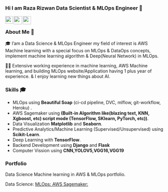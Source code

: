 ### Hi I am Raza Rizwan Data Scientist & MLOps Engineer 👋

<a href="https://www.linkedin.com/in/raza-rizwan98/">
  <img align="left" width="24px" src="https://cdn.jsdelivr.net/npm/simple-icons@v3/icons/linkedin.svg"  />
</a>
<a href="rrizwan1998@gmail.com">
  <img align="left" width="26px" src="https://cdn.jsdelivr.net/npm/simple-icons@v3/icons/gmail.svg" />
</a>
<a href="https://m.facebook.com/raza.rizwan.7798">
  <img align="left" width="26px" src="https://cdn.jsdelivr.net/npm/simple-icons@v3/icons/facebook.svg" />
</a>
<br />

### About Me 🚀
🎓 I’am a Data Science & MLOps Engineer my field of interest is AWS Machine learning with a special focus on MLOps & DataOps concepts, implement machine learning algorithm & Deep(Neural Network) in MLOps. </br>

👨‍💻  Extensive working experience in machine learning, AWS Machine learning, and building MLOps website/Application having 1 plus year of experience. & I enjoy learning new things about AI. </br>

### Skills 🎓
- MLOps using <strong>Beautiful Soap</strong> (ci-cd pipeline, DVC, mlflow, git-workflow, Heroku) </strong>.
- AWS Sagemaker using <strong>(Built-in Algorithm like(blazing text, KNN, Xgboost, etc) script mode (TensorFlow, SKlearn, PyTorch, etc))</strong>.
- Data Visualization <strong>Matplotlib</strong> and <strong>Seaborn</strong>.
- Predictive Analytics/Machine Learning (Supervised/Unsupervised) using <strong>Scikit-Learn</strong>.
- Deep Learning  with <strong>TensorFlow</strong>.
- Backend Development using <strong>Django</strong> and <strong>Flask</strong>
- Computer Vission using  <strong>CNN,YOLOV5,VGG16,VGG19</strong>

### Portfolio

Data Science Machine learning in AWS & MLOps portfolio.

Data Science: <a href="https://github.com/rrizwan98/Data-Science-portfolio" />
MLOps: <a href="https://github.com/rrizwan98/MLOps-Portfolio" />
AWS Sagemaker: <a href="https://github.com/rrizwan98/Data-Science-portfolio/tree/main/AWS-Sagemaker" />



